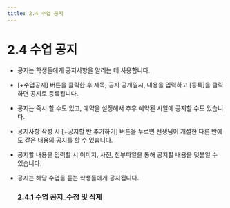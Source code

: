 ```yaml
---
title: 2.4 수업 공지
---
```

# 2.4 수업 공지

* 공지는 학생들에게 공지사항을 알리는 데 사용합니다.
* \[+수업공지] 버튼을 클릭한 후 제목, 공지 공개일시, 내용을 입력하고 \[등록]을 클릭하면 공지로 등록됩니다. 
* 공지는 즉시 할 수도 있고, 예약을 설정해서 추후 예약된 시일에 공지할 수도 있습니다.
* 공지사항 작성 시 \[+공지할 반 추가하기] 버튼을 누르면 선생님이 개설한 다른 반에도 같은 내용의 공지를 할 수 있습니다. 
* 공지할 내용을 입력할 시 이미지, 사진, 첨부파일을 통해 공지할 내용을 덧붙일 수 있습니다.
* 공지는 해당 수업을 듣는 학생들에게 공지됩니다.

  ### 2.4.1 수업 공지_수정 및 삭제
